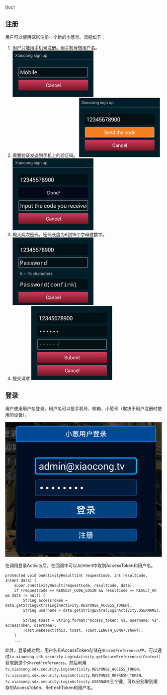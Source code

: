 [toc]

## 注册

用户可以使用SDK注册一个新的小葱号。流程如下：

1. 用户只能用手机号注册。用手机号做用户名。
	![First step](img/signup-1.png)
1. 需要验证发送到手机上的验证码。
	![step2](img/signup-2.png)
	![step2](img/signup-3.png)
1. 输入两次密码。密码长度为6到16个字母或数字。
	![step2](img/signup-4.png)
1. 提交请求
	![step2](img/signup-5.png)

## 登录

用户使用用户名登录。用户名可以是手机号、邮箱、小葱号（取决于用户注册时使用的设备）。

![](img/signin.png)

在调用登录Activity后，在回调中可以从Intent中取到AccessToken和用户名。

```
protected void onActivityResult(int requestCode, int resultCode, Intent data) {
	super.onActivityResult(requestCode, resultCode, data);
    if (requestCode == REQUEST_CODE_LOGIN && resultCode == RESULT_OK && data != null) {
        String accessToken = data.getStringExtra(LoginActivity.RESPONSE_ACCESS_TOKEN);
        String username = data.getStringExtra(LoginActivity.USERNAME);

        String toast = String.format("access_token: %s, username: %s", accessToken, username);
        Toast.makeText(this, toast, Toast.LENGTH_LONG).show();
    }
    ...
```

此外，登录成功后，用户名和AccessToken存储在`SharedPreferences`中。可以通过`tv.xiaocong.sdk.security.LoginActivity.getSecurePreferences(Context)`获取到这个`SharedPreferences`。然后利用`tv.xiaocong.sdk.security.LoginActivity.RESPONSE_ACCESS_TOKEN`、`tv.xiaocong.sdk.security.LoginActivity.RESPONSE_REFRESH_TOKEN`、`tv.xiaocong.sdk.security.LoginActivity.USERNAME`三个键，可以分别取到缓存的AccessToken、RefreshToken和用户名。